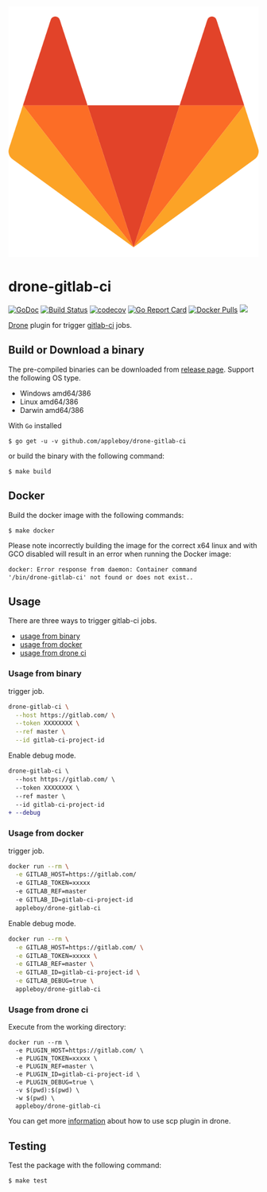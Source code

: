 <img src="images/logo.png">

# drone-gitlab-ci

[![GoDoc](https://godoc.org/github.com/appleboy/drone-gitlab-ci?status.svg)](https://godoc.org/github.com/appleboy/drone-gitlab-ci) [![Build Status](http://drone.wu-boy.com/api/badges/appleboy/drone-gitlab-ci/status.svg)](http://drone.wu-boy.com/appleboy/drone-gitlab-ci) [![codecov](https://codecov.io/gh/appleboy/drone-gitlab-ci/branch/master/graph/badge.svg)](https://codecov.io/gh/appleboy/drone-gitlab-ci) [![Go Report Card](https://goreportcard.com/badge/github.com/appleboy/drone-gitlab-ci)](https://goreportcard.com/report/github.com/appleboy/drone-gitlab-ci) [![Docker Pulls](https://img.shields.io/docker/pulls/appleboy/drone-gitlab-ci.svg)](https://hub.docker.com/r/appleboy/drone-gitlab-ci/) [![](https://images.microbadger.com/badges/image/appleboy/drone-gitlab-ci.svg)](https://microbadger.com/images/appleboy/drone-gitlab-ci "Get your own image badge on microbadger.com")

[Drone](https://github.com/drone/drone) plugin for trigger [gitlab-ci](https://about.gitlab.com/gitlab-ci) jobs.

## Build or Download a binary

The pre-compiled binaries can be downloaded from [release page](https://github.com/appleboy/drone-gitlab-ci/releases). Support the following OS type.

* Windows amd64/386
* Linux amd64/386
* Darwin amd64/386

With `Go` installed

```
$ go get -u -v github.com/appleboy/drone-gitlab-ci
```

or build the binary with the following command:

```
$ make build
```

## Docker

Build the docker image with the following commands:

```
$ make docker
```

Please note incorrectly building the image for the correct x64 linux and with
GCO disabled will result in an error when running the Docker image:

```
docker: Error response from daemon: Container command
'/bin/drone-gitlab-ci' not found or does not exist..
```

## Usage

There are three ways to trigger gitlab-ci jobs.

* [usage from binary](#usage-from-binary)
* [usage from docker](#usage-from-docker)
* [usage from drone ci](#usage-from-drone-ci)

<a name="usage-from-binary"></a>
### Usage from binary

trigger job.

```bash
drone-gitlab-ci \
  --host https://gitlab.com/ \
  --token XXXXXXXX \
  --ref master \
  --id gitlab-ci-project-id
```

Enable debug mode.

```diff
drone-gitlab-ci \
  --host https://gitlab.com/ \
  --token XXXXXXXX \
  --ref master \
  --id gitlab-ci-project-id
+ --debug
```

<a name="usage-from-docker"></a>
### Usage from docker

trigger job.

```bash
docker run --rm \
  -e GITLAB_HOST=https://gitlab.com/
  -e GITLAB_TOKEN=xxxxx
  -e GITLAB_REF=master
  -e GITLAB_ID=gitlab-ci-project-id
  appleboy/drone-gitlab-ci
```

Enable debug mode.

```bash
docker run --rm \
  -e GITLAB_HOST=https://gitlab.com/ \
  -e GITLAB_TOKEN=xxxxx \
  -e GITLAB_REF=master \
  -e GITLAB_ID=gitlab-ci-project-id \
  -e GITLAB_DEBUG=true \
  appleboy/drone-gitlab-ci
```

<a name="usage-from-drone-ci"></a>
### Usage from drone ci

Execute from the working directory:

```
docker run --rm \
  -e PLUGIN_HOST=https://gitlab.com/ \
  -e PLUGIN_TOKEN=xxxxx \
  -e PLUGIN_REF=master \
  -e PLUGIN_ID=gitlab-ci-project-id \
  -e PLUGIN_DEBUG=true \
  -v $(pwd):$(pwd) \
  -w $(pwd) \
  appleboy/drone-gitlab-ci
```

You can get more [information](DOCS.md) about how to use scp plugin in drone.

## Testing

Test the package with the following command:

```
$ make test
```
